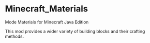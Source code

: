 # Minecraft_Materials

Mode Materials for Minecraft Java Edition

This mod provides a wider variety of building blocks and their crafting methods.

